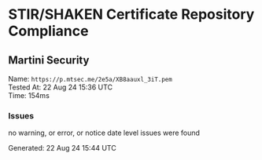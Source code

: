 # STIR/SHAKEN Certificate Repository Compliance

## Martini Security

Name: `https://p.mtsec.me/2e5a/XB8aauxl_3iT.pem`\
Tested At: 22 Aug 24 15:36 UTC\
Time: 154ms

### Issues

no warning, or error, or notice date level issues were found

Generated: 22 Aug 24 15:44 UTC
